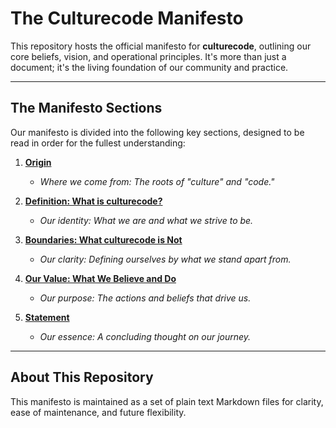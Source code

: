 # The Culturecode Manifesto

This repository hosts the official manifesto for **culturecode**, outlining our
core beliefs, vision, and operational principles. It's more than just a
document; it's the living foundation of our community and practice.

---

## The Manifesto Sections

Our manifesto is divided into the following key sections, designed to be read
in order for the fullest understanding:

1.  **[Origin](sections/I-origin.md)**
    * *Where we come from: The roots of "culture" and "code."*

2.  **[Definition: What is culturecode?](sections/II-definition.md)**
    * *Our identity: What we are and what we strive to be.*

3.  **[Boundaries: What culturecode is Not](sections/III-boundaries.md)**
    * *Our clarity: Defining ourselves by what we stand apart from.*

4.  **[Our Value: What We Believe and Do](sections/IV-value-proposition.md)**
    * *Our purpose: The actions and beliefs that drive us.*

5.  **[Statement](sections/V-statement.md)**
    * *Our essence: A concluding thought on our journey.*

---

## About This Repository

This manifesto is maintained as a set of plain text Markdown files for clarity,
ease of maintenance, and future flexibility.
